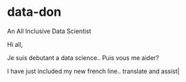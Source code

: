 # data-don
An All Inclusive Data Scientist

Hi all,

Je suis debutant a data science.. Puis vous me aider?

 
 I have just included my new french line.. translate and assist|
